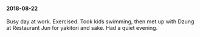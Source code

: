 #### 2018-08-22

Busy day at work. Exercised. Took kids swimming, then met up with Dzung at Restaurant Jun for yakitori and sake. Had a quiet evening.